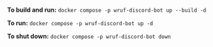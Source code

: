 **To build and run:** `docker compose -p wruf-discord-bot up --build -d`

**To run:** `docker compose -p wruf-discord-bot up -d`

**To shut down:** `docker compose -p wruf-discord-bot down`